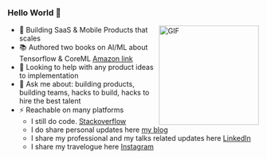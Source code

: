 ### Hello World 👋


  <img align="right" height="200" width="200" alt="GIF" src="https://media.giphy.com/media/l3975CZuyQgoNVuOA/giphy.gif" />  

- 🌱 Building SaaS & Mobile Products that scales
- 📚 Authored two books on AI/ML about Tensorflow & CoreML [Amazon link](https://www.amazon.com/s?k=karthikeyan+ng&ref=nb_sb_noss)
- 🤔 Looking to help with any product ideas to implementation
- 💬 Ask me about: building products, building teams, hacks to build, hacks to hire the best talent
- ⚡ Reachable on many platforms
  - I still do code. [Stackoverflow](https://stackoverflow.com/users/376870/intrepidkarthi)
  - I do share personal updates here [my blog](http://www.intrepidkarthi.com)
  - I share my professional and my talks related updates here [LinkedIn](https://www.linkedin.com/in/intrepidkarthi/)
  - I share my travelogue here [Instagram](https://www.instagram.com/intrepidkarthi/)
 
